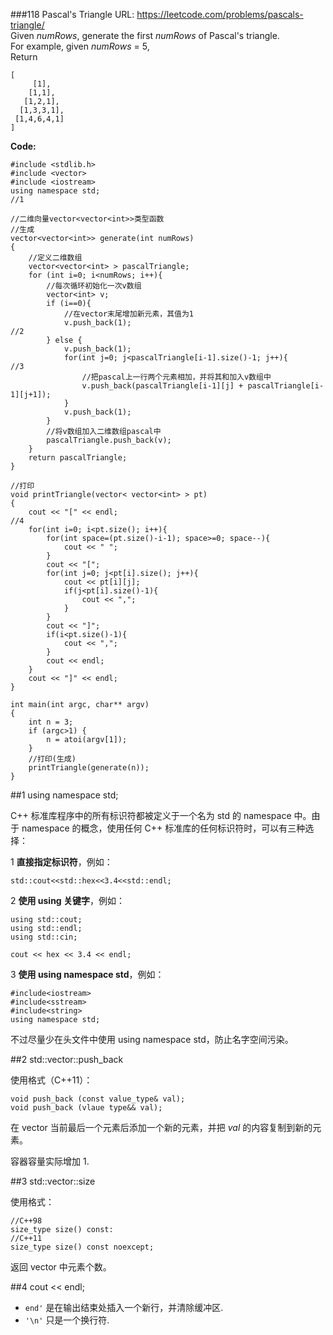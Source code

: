 ###118 Pascal's Triangle
URL: https://leetcode.com/problems/pascals-triangle/</br>
Given _numRows_, generate the first _numRows_ of Pascal's triangle.</br>
For example, given _numRows_ = 5,</br>
Return

	[
	     [1],
	    [1,1],
	   [1,2,1],
	  [1,3,3,1],
	 [1,4,6,4,1]
	]

__Code:__

	#include <stdlib.h>
	#include <vector>
	#include <iostream>
	using namespace std;												//1

	//二维向量vector<vector<int>>类型函数
	//生成
	vector<vector<int>> generate(int numRows) 
	{
		//定义二维数组
	    vector<vector<int> > pascalTriangle;
	    for (int i=0; i<numRows; i++){
	    	//每次循环初始化一次v数组
	        vector<int> v;
	        if (i==0){
	        	//在vector末尾增加新元素，其值为1
	            v.push_back(1);											//2
	        } else {
	            v.push_back(1);
	            for(int j=0; j<pascalTriangle[i-1].size()-1; j++){		//3
	            	//把pascal上一行两个元素相加，并将其和加入v数组中
	                v.push_back(pascalTriangle[i-1][j] + pascalTriangle[i-1][j+1]);
	            }
	            v.push_back(1);
	        }
	        //将v数组加入二维数组pascal中
	        pascalTriangle.push_back(v); 
	    }
	    return pascalTriangle;
	}

	//打印
	void printTriangle(vector< vector<int> > pt)
	{
		cout << "[" << endl;											//4
	    for(int i=0; i<pt.size(); i++){
	    	for(int space=(pt.size()-i-1); space>=0; space--){
	    		cout << " ";
	    	}
	        cout << "[";
	        for(int j=0; j<pt[i].size(); j++){
	            cout << pt[i][j];
	            if(j<pt[i].size()-1){
	            	cout << ",";
	            }
	        }
	        cout << "]";
	        if(i<pt.size()-1){
	        	cout << ",";
	        }
	        cout << endl;
	    }
	    cout << "]" << endl;
	}

	int main(int argc, char** argv)
	{
	    int n = 3;
	    if (argc>1) {
	        n = atoi(argv[1]);
	    }
	    //打印(生成)
	    printTriangle(generate(n)); 
	}

##1 using namespace std;

C++ 标准库程序中的所有标识符都被定义于一个名为 std 的 namespace 中。由于 namespace 的概念，使用任何 C++ 标准库的任何标识符时，可以有三种选择：

1 __直接指定标识符__，例如：

	std::cout<<std::hex<<3.4<<std::endl;

2 __使用 using 关键字__，例如：

	using std::cout;
	using std::endl;
	using std::cin;

	cout << hex << 3.4 << endl;

3 __使用 using namespace std__，例如：

	#include<iostream>
	#include<sstream>
	#include<string>
	using namespace std;

不过尽量少在头文件中使用 using namespace std，防止名字空间污染。

##2 std::vector::push_back

使用格式（C++11）：

	void push_back (const value_type& val);
	void push_back (vlaue type&& val);

在 vector 当前最后一个元素后添加一个新的元素，并把 _val_ 的内容复制到新的元素。

容器容量实际增加 1.

##3 std::vector::size

使用格式：

	//C++98
	size_type size() const:
	//C++11
	size_type size() const noexcept;

返回 vector 中元素个数。

##4 cout << endl;

- `end'` 是在输出结束处插入一个新行，并清除缓冲区.
- `'\n'` 只是一个换行符.